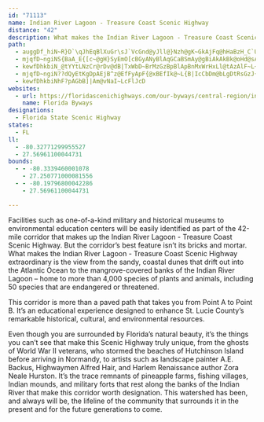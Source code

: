 ```yaml
---
id: "71113"
name: Indian River Lagoon - Treasure Coast Scenic Highway
distance: "42"
description: What makes the Indian River Lagoon - Treasure Coast Scenic Highway extraordinary is the view from the sandy, coastal dunes that drift out into the Atlantic Ocean to the mangrove-covered banks of the Indian River Lagoon.
path:
  - auggDf_hiN~R}D`\qJhEqBlXuGr\sJ`VcGnd@yJll@}Nzh@gK~GkAjFq@hHaBzH_C`UwIhUsG~p@mQpl@{NnXuJxHmBbg@{IlQF
  - mjqfD~ngiNS{BaA_E{[c~@gH}SyEmO[cBGyANyBlAqGCaBSmAy@gBiAkAkBk@oHd@sAk@g@o@kC{M}@mDyAqCoBgC}@_BuAmEg@yBmAuTrCaA|[gIff@gN`ZcIlBc@hD_@pCEr_B]bBK|B_@vCy@lCkAlBgAtBkB`MiNrG{GbCcBjD{Aj_Byb@xFeB|BeAltAus@`EiBd|CkgA`a@gNjO_Efk@uMfGaBfWoMjy@}b@|rBgy@|IcEjRcI`w@qWtOaFreAo[neBun@fqAag@tG}BvJuCt^gNf@E
  - kewfDhkbiN_@tYYtLNzCr@rDv@dB|TxWbD~BrMzGzBpBlApBnMxWrHxLl@tAzAlF~L~g@d@nDDbBEbHNnKdU}K`Aq@|PgInGmCjHoAhLyA`Ci@rKsDdBUFeGW{C
  - mjqfD~ngiN??dQyEtKgDpAEjB^z@EfFyApF{@xBEfIk@~L{B|IcCbDm@bLgDtRsGzJ{AbL_CdIyBdGyChVcGjWgJrJwDlt@eWnVsH`Z{J`G{BdJkCpBsAtEyBjFsB|SyGtz@_[pF_Bhi@cUjLiFhm@mUnHaDvKgEbCkAxAe@hEyBjImCnOuGjFsBdEmAtBkAlEyAbOgGnLaEvCyAbI{C~HmDdKeDpB}@jBcApKwCbBsApC_AfQ{H`TgGxHmCzCqAlASjDuA~Cu@|DoBrGgC|JmFxGyC|JyCfHeC|UmKtTqI~Co@jCmBzIgEbNiFt]oPdF}B`LmE`BiAp]aM|LyGtFmCpM{EpOyEdD_BjHyBx_@kQnDwA~KmDtT}NtFeEfCqBdGuF~BkBnBmA|[cPjBk@nHgAxGmCnGsBzNgEdBW
  - kewfDhkbiNhF?pAGbB]|Am@vNaI~LcFlJcD
websites:
  - url: https://floridascenichighways.com/our-byways/central-region/indian-river-lagoon-national-scenic-byway/
    name: Florida Byways
designations:
  - Florida State Scenic Highway
states:
  - FL
ll:
  - -80.32771299955527
  - 27.56961100044731
bounds:
  - - -80.3339460001078
    - 27.250771000081556
  - - -80.19796800042286
    - 27.56961100044731

---
```


Facilities such as one-of-a-kind military and historical museums to environmental education centers will be easily identified as part of the 42-mile corridor that makes up the Indian River Lagoon - Treasure Coast Scenic Highway.  But the corridor’s best feature isn’t its bricks and mortar.  What makes the Indian River Lagoon - Treasure Coast  Scenic Highway extraordinary is the view from the sandy, coastal dunes that drift out into the Atlantic Ocean to the mangrove-covered banks of the Indian River Lagoon – home to more than 4,000 species of plants and animals, including 50 species that are endangered or threatened.

This corridor is more than a paved path that takes you from Point A to Point B.  It’s an educational experience designed to enhance St. Lucie County’s remarkable historical, cultural, and environmental resources.

Even though you are surrounded by Florida’s natural beauty, it’s the things you can’t see that make this Scenic Highway truly unique, from the ghosts of World War II veterans, who stormed the beaches of Hutchinson Island before arriving in Normandy, to artists such as landscape painter A.E. Backus, Highwaymen Alfred Hair, and Harlem Renaissance author Zora Neale Hurston.  It’s the trace remnants of pineapple farms, fishing villages, Indian mounds, and military forts that rest along the banks of the Indian River that make this corridor worth designation.  This watershed has been, and always will be, the lifeline of the community that surrounds it in the present and for the future generations to come.
